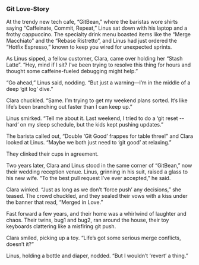 ### Git Love-Story

At the trendy new tech cafe, “GitBean,” where the baristas wore shirts saying “Caffeinate, Commit, Repeat,” Linus sat down with his laptop and a frothy cappuccino. The specialty drink menu boasted items like the “Merge Macchiato” and the “Rebase Ristretto”, and Linus had just ordered the “Hotfix Espresso,” known to keep you wired for unexpected sprints.

As Linus sipped, a fellow customer, Clara, came over holding her “Stash Latte”. “Hey, mind if I sit? I’ve been trying to resolve this thing for hours and thought some caffeine-fueled debugging might help.”

“Go ahead,” Linus said, nodding. “But just a warning—I’m in the middle of a deep ‘git log’ dive.”

Clara chuckled. “Same. I’m trying to get my weekend plans sorted. It’s like life’s been branching out faster than I can keep up.”

Linus smirked. “Tell me about it. Last weekend, I tried to do a ‘git reset --hard’ on my sleep schedule, but the kids kept pushing updates.”

The barista called out, “Double ‘Git Good’ frappes for table three!” and Clara looked at Linus. “Maybe we both just need to ‘git good’ at relaxing.”

They clinked their cups in agreement.

Two years later, Clara and Linus stood in the same corner of “GitBean,” now their wedding reception venue. Linus, grinning in his suit, raised a glass to his new wife. “To the best pull request I’ve ever accepted,” he said.

Clara winked. “Just as long as we don’t ‘force push’ any decisions,” she teased. The crowd chuckled, and they sealed their vows with a kiss under the banner that read, “Merged in Love.”

Fast forward a few years, and their home was a whirlwind of laughter and chaos. Their twins, bug1 and bug2, ran around the house, their toy keyboards clattering like a misfiring git push.

Clara smiled, picking up a toy. “Life’s got some serious merge conflicts, doesn’t it?”

Linus, holding a bottle and diaper, nodded. “But I wouldn’t ‘revert’ a thing.”

